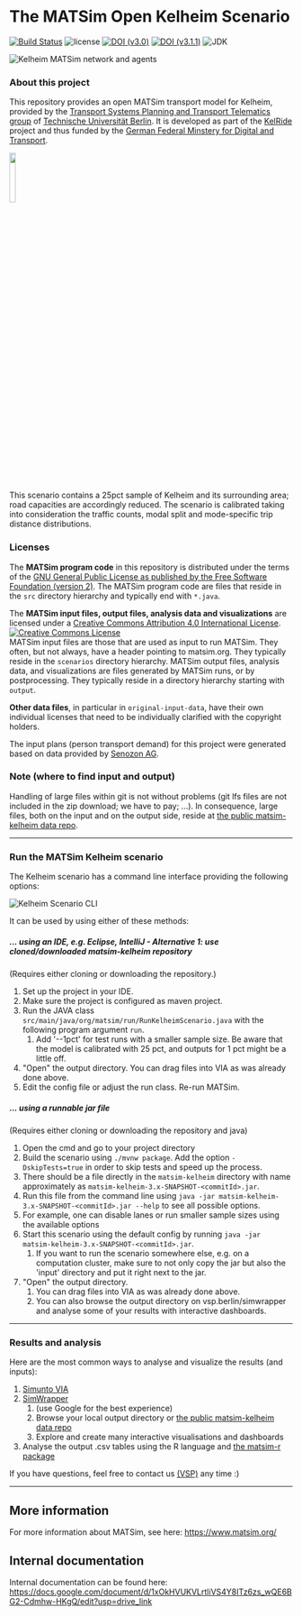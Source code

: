 # The MATSim Open Kelheim Scenario

[![Build Status](https://github.com/matsim-scenarios/matsim-kelheim/actions/workflows/build.yaml/badge.svg)](https://github.com/matsim-scenarios/matsim-kelheim/actions/workflows/build.yaml)
![license](https://img.shields.io/github/license/matsim-scenarios/matsim-kelheim.svg)
[![DOI (v3.0)](https://zenodo.org/badge/360167859.svg)](https://zenodo.org/badge/latestdoi/360167859)
[![DOI (v3.1.1)](https://zenodo.org/badge/DOI/10.5281/zenodo.13132756.svg)](https://doi.org/10.5281/zenodo.13132756)
![JDK](https://img.shields.io/badge/JDK-17+-green.svg)

![Kelheim MATSim network and agents](visualization-kelheim.png "Kelheim MATSim network and agents")


### About this project

This repository provides an open MATSim transport model for Kelheim, provided by the [Transport Systems Planning and Transport Telematics group](https://www.tu.berlin/vsp) of [Technische Universität Berlin](http://www.tu-berlin.de).
It is developed as part of the [KelRide](https://kelride.com/) project and thus funded by the [German Federal Minstery for Digital and Transport](https://bmdv.bund.de/DE/Home/home.html).

<a rel="TU Berlin" href="https://www.vsp.tu-berlin.de"><img src="https://svn.vsp.tu-berlin.de/repos/public-svn/ueber_uns/logo/TU_BERLIN_Logo_Lang_RGB_SR_rot.svg" width="15%" height="15%"/></a>

This scenario contains a 25pct sample of Kelheim and its surrounding area; road capacities are accordingly reduced. The scenario is calibrated taking into consideration the traffic counts, modal split and mode-specific trip distance distributions.

### Licenses

The **MATSim program code** in this repository is distributed under the terms of the [GNU General Public License as published by the Free Software Foundation (version 2)](https://www.gnu.org/licenses/old-licenses/gpl-2.0.en.html). The MATSim program code are files that reside in the `src` directory hierarchy and typically end with `*.java`.

The **MATSim input files, output files, analysis data and visualizations** are licensed under a <a rel="license" href="http://creativecommons.org/licenses/by/4.0/">Creative Commons Attribution 4.0 International License</a>.
<a rel="license" href="http://creativecommons.org/licenses/by/4.0/"><img alt="Creative Commons License" style="border-width:0" src="https://i.creativecommons.org/l/by/4.0/80x15.png" /></a><br /> MATSim input files are those that are used as input to run MATSim. They often, but not always, have a header pointing to matsim.org. They typically reside in the `scenarios` directory hierarchy. MATSim output files, analysis data, and visualizations are files generated by MATSim runs, or by postprocessing.  They typically reside in a directory hierarchy starting with `output`.

**Other data files**, in particular in `original-input-data`, have their own individual licenses that need to be individually clarified with the copyright holders.

The input plans (person transport demand) for this project were generated based on data provided by [Senozon AG](https://senozon.com/).

### Note (where to find input and output)

Handling of large files within git is not without problems (git lfs files are not included in the zip download; we have to pay; ...).  In consequence, large files, both on the input and on the output side, reside at [the public matsim-kelheim data repo](https://svn.vsp.tu-berlin.de/repos/public-svn/matsim/scenarios/countries/de/kelheim).

----
### Run the MATSim Kelheim scenario

The Kelheim scenario has a command line interface providing the following options:

![Kelheim Scenario CLI](cli.png "Kelheim Scenario CLI")

It can be used by using either of these methods:

##### ... using an IDE, e.g. Eclipse, IntelliJ - Alternative 1: use cloned/downloaded matsim-kelheim repository
(Requires either cloning or downloading the repository.)

1. Set up the project in your IDE.
1. Make sure the project is configured as maven project.
1. Run the JAVA class `src/main/java/org/matsim/run/RunKelheimScenario.java` with the following program argument `run`.
   1. Add '--1pct' for test runs with a smaller sample size. Be aware that the model is calibrated with 25 pct, and outputs for 1 pct might be a little off.
1. "Open" the output directory.  You can drag files into VIA as was already done above.
1. Edit the config file or adjust the run class. Re-run MATSim.

##### ... using a runnable jar file
(Requires either cloning or downloading the repository and java)

1. Open the cmd and go to your project directory
2. Build the scenario using `./mvnw package`. Add the option `-DskipTests=true` in order to skip tests and speed up the process. 
3. There should be a file directly in the `matsim-kelheim` directory with name approximately as `matsim-kelheim-3.x-SNAPSHOT-<commitId>.jar`.
4. Run this file from the command line using `java -jar matsim-kelheim-3.x-SNAPSHOT-<commitId>.jar --help` to see all possible options.
  1. For example, one can disable lanes or run smaller sample sizes using the available options
5. Start this scenario using the default config by running `java -jar matsim-kelheim-3.x-SNAPSHOT-<commitId>.jar`.
   1. If you want to run the scenario somewhere else, e.g. on a computation cluster, make sure to not only copy the jar but also the 'input' directory and put it right next to the jar.
6. "Open" the output directory. 
   1. You can drag files into VIA as was already done above.
   2. You can also browse the output directory on vsp.berlin/simwrapper and analyse some of your results with interactive dashboards.

----
### Results and analysis

Here are the most common ways to analyse and visualize the results (and inputs):

1. [Simunto VIA](https://www.simunto.com/via/)
2. [SimWrapper](https://www.vsp.berlin/simwrapper) 
   1. (use Google for the best experience)
   2. Browse your local output directory or [the public matsim-kelheim data repo](https://vsp.berlin/simwrapper/public/de/kelheim) 
   2. Explore and create many interactive visualisations and dashboards
3. Analyse the output .csv tables using the R language and [the matsim-r package](https://github.com/matsim-vsp/matsim-r)

If you have questions, feel free to contact us [(VSP)](https://www.tu.berlin/vsp) any time  :)

---
## More information

For more information about MATSim, see here: https://www.matsim.org/

## Internal documentation

Internal documentation can be found here:
https://docs.google.com/document/d/1xOkHVUKVLrtliVS4Y8ITz6zs_wQE6BG2-Cdmhw-HKgQ/edit?usp=drive_link
